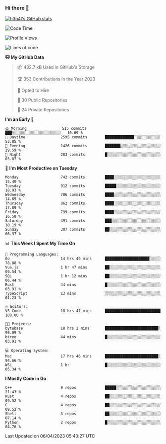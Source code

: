### Hi there 👋

[![h3n4l's GitHub stats](https://github-readme-stats.vercel.app/api?username=h3n4l&count_private=true&show_icons=true&theme=radical)](https://github.com/h3n4l/github-readme-stats)

<!--START_SECTION:waka-->
![Code Time](http://img.shields.io/badge/Code%20Time-1%2C104%20hrs%2057%20mins-blue)

![Profile Views](http://img.shields.io/badge/Profile%20Views-1-blue)

![Lines of code](https://img.shields.io/badge/From%20Hello%20World%20I%27ve%20Written-2.7%20million%20lines%20of%20code-blue)

**🐱 My GitHub Data** 

> 📦 432.7 kB Used in GitHub's Storage 
 > 
> 🏆 353 Contributions in the Year 2023
 > 
> 💼 Opted to Hire
 > 
> 📜 30 Public Repositories 
 > 
> 🔑 24 Private Repositories 
 > 
**I'm an Early 🐤** 

```text
🌞 Morning                515 commits         ███░░░░░░░░░░░░░░░░░░░░░░   10.69 % 
🌆 Daytime                2595 commits        █████████████░░░░░░░░░░░░   53.85 % 
🌃 Evening                1426 commits        ███████░░░░░░░░░░░░░░░░░░   29.59 % 
🌙 Night                  283 commits         █░░░░░░░░░░░░░░░░░░░░░░░░   05.87 % 
```
📅 **I'm Most Productive on Tuesday** 

```text
Monday                   742 commits         ████░░░░░░░░░░░░░░░░░░░░░   15.40 % 
Tuesday                  912 commits         █████░░░░░░░░░░░░░░░░░░░░   18.93 % 
Wednesday                706 commits         ████░░░░░░░░░░░░░░░░░░░░░   14.65 % 
Thursday                 862 commits         ████░░░░░░░░░░░░░░░░░░░░░   17.89 % 
Friday                   799 commits         ████░░░░░░░░░░░░░░░░░░░░░   16.58 % 
Saturday                 491 commits         ███░░░░░░░░░░░░░░░░░░░░░░   10.19 % 
Sunday                   307 commits         ██░░░░░░░░░░░░░░░░░░░░░░░   06.37 % 
```


📊 **This Week I Spent My Time On** 

```text
💬 Programming Languages: 
Go                       14 hrs 49 mins      ████████████████████░░░░░   78.88 % 
Vue.js                   1 hr 47 mins        ██░░░░░░░░░░░░░░░░░░░░░░░   09.54 % 
SQL                      1 hr 12 mins        ██░░░░░░░░░░░░░░░░░░░░░░░   06.44 % 
Rust                     44 mins             █░░░░░░░░░░░░░░░░░░░░░░░░   03.91 % 
TypeScript               13 mins             ░░░░░░░░░░░░░░░░░░░░░░░░░   01.23 % 

🔥 Editors: 
VS Code                  18 hrs 47 mins      █████████████████████████   100.00 % 

🐱‍💻 Projects: 
bytebase                 18 hrs 2 mins       ████████████████████████░   96.09 % 
btree                    44 mins             █░░░░░░░░░░░░░░░░░░░░░░░░   03.91 % 

💻 Operating System: 
Mac                      17 hrs 46 mins      ████████████████████████░   94.66 % 
WSL                      1 hr                █░░░░░░░░░░░░░░░░░░░░░░░░   05.34 % 
```

**I Mostly Code in Go** 

```text
C++                      9 repos             █████░░░░░░░░░░░░░░░░░░░░   21.43 % 
Rust                     4 repos             ██░░░░░░░░░░░░░░░░░░░░░░░   09.52 % 
C                        4 repos             ██░░░░░░░░░░░░░░░░░░░░░░░   09.52 % 
Shell                    3 repos             ██░░░░░░░░░░░░░░░░░░░░░░░   07.14 % 
Python                   2 repos             █░░░░░░░░░░░░░░░░░░░░░░░░   04.76 % 
```




 Last Updated on 06/04/2023 05:40:27 UTC
<!--END_SECTION:waka-->

